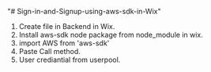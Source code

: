 "# Sign-in-and-Signup-using-aws-sdk-in-Wix" 

1. Create file in Backend in Wix.
2. Install aws-sdk node package from node_module in wix.
3. import AWS from 'aws-sdk'
4. Paste Call method.
5. User crediantial from userpool.


